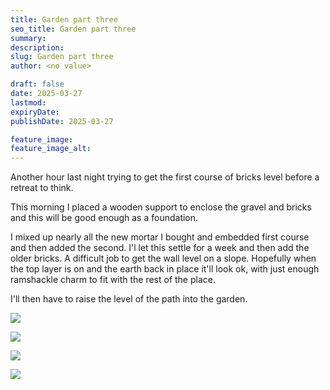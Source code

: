 ```yaml
---
title: Garden part three
seo_title: Garden part three
summary:
description:
slug: Garden part three
author: <no value>

draft: false
date: 2025-03-27
lastmod:
expiryDate:
publishDate: 2025-03-27

feature_image:
feature_image_alt:
---
```

Another hour last night trying to get the first course of bricks level before a retreat to think. 

This morning I placed a wooden support to enclose the gravel and bricks and this will be good enough as a foundation.

I mixed up nearly all the new mortar I bought and embedded first course and then added the second.
I'l let this settle for a week and then add the older bricks. A difficult job to get the wall level on a slope.
Hopefully when the top layer is on and the earth back in place it'll look ok, with just enough ramshackle 
charm to fit with the rest of the place.

I'll then have to raise the level of the path into the garden.

![](/images/1788.jpeg )

![](/images/1789.jpeg )

![](/images/1790.jpeg )

![](/images/1791.jpeg )